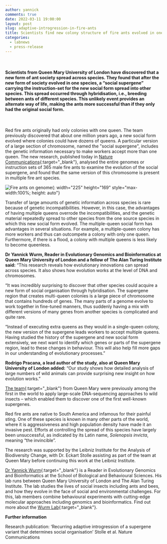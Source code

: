 ```yaml
---
author: yannick
comments: true
date: 2022-03-11 19:00:00
layout: post
slug: adaptive-introgression-in-fire-ants
title: Scientists find new colony structure of fire ants evolved in one species before spreading to others
categories:
  - labnews
  - press-release
---
```


<br />

#### Scientists from Queen Mary University of London have discovered that a new form of ant society spread across species. They found that after the new form of society evolved in one species, a “social supergene” carrying the instruction-set for the new social form spread into other species. This spread occurred through hybridisation, i.e., breeding between ants of different species. This unlikely event provides an alternate way of life, making the ants more successful than if they only had the original social form.

<br />

Red fire ants originally had only colonies with one queen. The team previously discovered that about one million years ago, a new social form evolved where colonies could have dozens of queens. A particular version of a large section of chromosome, named the "social supergene", includes the genetic information necessary to make workers accept more than one queen. The new research, published today in [Nature Communications](https://www.nature.com/articles/s41467-022-28806-7){:target="_blank"}, analysed the entire genomes or instruction sets of 365 male fire ants to examine the evolution of the social supergene, and found that the same version of this chromosome is present in multiple fire ant species.

![Fire ants on genome](/img/news/Fire-ants-on-genome-096-cropped.large-shortened.jpg#center){: width="225" height="169" style="max-width:100%; height: auto"}

Transfer of large amounts of genetic information across species is rare because of genetic incompatibilities. However, in this case, the advantages of having multiple queens overrode the incompatibilities, and the genetic material repeatedly spread to other species from the one source species in which this new social form evolved. The multiple-queen social form has advantages in several situations. For example, a multiple-queen colony has more workers and thus can outcompete a colony with only one queen. Furthermore, if there is a flood, a colony with multiple queens is less likely to become queenless.

**Dr Yannick Wurm, Reader in Evolutionary Genomics and Bioinformatics at Queen Mary University of London and a fellow of The Alan Turing Institute said:** “This research reveals how evolutionary innovations can spread across species. It also shows how evolution works at the level of DNA and chromosomes.

“It was incredibly surprising to discover that other species could acquire a new form of social organisation through hybridisation. The supergene region that creates multi-queen colonies is a large piece of chromosome that contains hundreds of genes. The many parts of a genome evolve to work together in fine-tuned manners, thus suddenly having a mix with different versions of many genes from another species is complicated and quite rare.

“Instead of executing extra queens as they would in a single-queen colony, the new version of the supergene leads workers to accept multiple queens. Having studied the history of the supergene and new social form extensively, we next want to identify which genes or parts of the supergene region, lead to these changes in behaviour. This will also help fill more gaps in our understanding of evolutionary processes.”

**Rodrigo Pracana, a lead author of the study, also at Queen Mary University of London added:** “Our study shows how detailed analysis of large numbers of wild animals can provide surprising new insight on how evolution works.”

[The team](https://wurmlab.com/){:target="_blank"} from Queen Mary were previously among the first in the world to apply large-scale DNA-sequencing approaches to wild insects – which enabled them to discover one of the first well-known supergenes.

Red fire ants are native to South America and infamous for their painful sting. One of these species is known in many other parts of the world, where it is aggressiveness and high population density have made it an invasive pest. Efforts at controlling the spread of this species have largely been unsuccessful, as indicated by its Latin name, *Solenopsis invicta*, meaning “the invincible”.

The research was supported by the Leibniz Institute for the Analysis of Biodiversity Change, with Dr. Eckart Stolle assisting as part of the team at Queen Mary before continuing this work at the Leibniz Institute.

[Dr Yannick Wurm](https://wurmlab.com/){:target="_blank"} is a Reader in Evolutionary Genomics and Bioinformatics at the School of Biological and Behavioural Sciences. His lab runs between Queen Mary University of London and The Alan Turing Institute. The lab studies the lives of social insects including ants and bees, and how they evolve in the face of social and environmental challenges. For this, lab members combine behavioural experiments with cutting-edge molecular approaches including genomics and bioinformatics. Find out more about the [Wurm Lab](https://wurmlab.com/){:target="_blank"}.

**Further information**

Research publication: ‘Recurring adaptive introgression of a supergene variant that determines social organisation’ Stolle et al. Nature Communications
